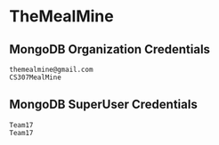 # TheMealMine

##  MongoDB Organization Credentials 
    themealmine@gmail.com 
    CS307MealMine

##  MongoDB SuperUser Credentials
    Team17
    Team17
